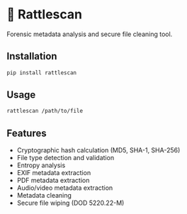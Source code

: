 # 🐍 Rattlescan
Forensic metadata analysis and secure file cleaning tool.

## Installation
```bash
pip install rattlescan
```

## Usage
```bash
rattlescan /path/to/file
```

## Features

- Cryptographic hash calculation (MD5, SHA-1, SHA-256)
- File type detection and validation
- Entropy analysis
- EXIF metadata extraction
- PDF metadata extraction
- Audio/video metadata extraction
- Metadata cleaning
- Secure file wiping (DOD 5220.22-M)
